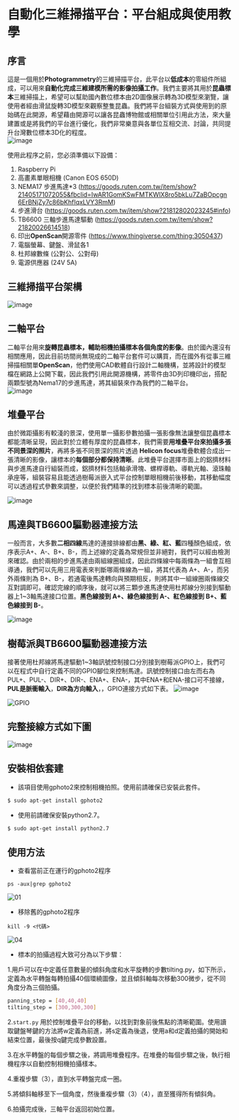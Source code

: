 # 自動化三維掃描平台：平台組成與使用教學

## 序言

  
這是一個用於**Photogrammetry**的三維掃描平台，此平台以**低成本**的零組件所組成，可以用來**自動化完成三維建模所需的影像拍攝工作**。我們主要將其用於**昆蟲標本**三維掃描上，希望可以幫助國內數位標本由2D圖像展示轉為3D模型來瀏覽，讓使用者經由滑鼠旋轉3D模型來觀察整隻昆蟲。我們將平台組裝方式與使用到的原始碼在此開源，希望藉由開源可以讓各昆蟲博物館或相關單位引用此方法，來大量建置或是將我們的平台進行優化，我們非常樂意與各單位互相交流、討論，共同提升台灣數位標本3D化的程度。  
<img src="https://i.ibb.co/3vg2dZs/image.png" alt="image" border="0">

使用此程序之前，您必須準備以下設備：
1. Raspberry Pi    
2. 高畫素單眼相機 (Canon EOS 650D)  
3. NEMA17 步進馬達*3 (https://goods.ruten.com.tw/item/show?21405171072055&fbclid=IwAR1GomKSwFMTKWlX8ro5bkLu7ZaBOpcgn6ErBNjZy7c86bKhfIqxLVY3RmM)  
4. 步進滑台 (https://goods.ruten.com.tw/item/show?21812802023245#info)  
5. TB6600 三軸步進馬達驅動 (https://goods.ruten.com.tw/item/show?21820026614518)  
6. 印出**OpenScan**開源零件 (https://www.thingiverse.com/thing:3050437)  
7. 電腦螢幕、鍵盤、滑鼠各1
8. 杜邦線數條 (公對公、公對母)
9. 電源供應器 (24V 5A)  

## 三維掃描平台架構
<img src="https://i.ibb.co/v4wT9J2/image.png" alt="image" border="0">

## 二軸平台
二軸平台用來**旋轉昆蟲標本，輔助相機拍攝標本各個角度的影像**。由於國內還沒有相關應用，因此目前坊間尚無現成的二軸平台套件可以購買，而在國外有從事三維掃描相關單**OpenScan**，他們使用CAD軟體自行設計二軸機構，並將設計的模型檔在網路上公開下載，因此我們引用此開源機構，將零件由3D列印機印出，搭配兩顆型號為Nema17的步進馬達，將其組裝來作為我們的二軸平台。  
<img src="https://i.ibb.co/j8bxpjC/image.png" alt="image" border="0">

## 堆疊平台
由於微距攝影有較淺的景深，使用單一攝影參數拍攝一張影像無法讓整個昆蟲標本都能清晰呈現，因此對於立體有厚度的昆蟲標本，我們需要**用堆疊平台來拍攝多張不同景深的照片**，再將多張不同景深的照片透過 **Helicon focus**堆疊軟體合成出一張清晰的影像，讓標本的**每個部分都保持清晰**。此堆疊平台選擇市面上的鋁擠材料與步進馬達自行組裝而成，鋁擠材料包括軸承滑塊、螺桿導軌、導軌光軸、滾珠軸承座等，組裝容易且能透過樹莓派嵌入式平台控制單眼相機前後移動，其移動幅度可以透過程式參數來調整，以便於我們精準的找到標本前後清晰的範圍。  

<img src="https://i.ibb.co/TLvT8JP/image.png" alt="image" border="0">

## 馬達與TB6600驅動器連接方法
一般而言，大多數**二相四線**馬達的連接排線都由**黑、綠、紅、藍**四種顏色組成，依序表示A+、A-、B+、B-，而上述線的定義為常規但並非絕對，我們可以經由檢測來確認。由於兩相的步進馬達由兩組線圈組成，因此四條線中每兩條為一組會互相導通，我們可以先用三用電表來判斷哪兩條線為一組，將其代表為 A+、A-，而另外兩條則為 B+、B-，若通電後馬達轉向與預期相反，則將其中一組線圈兩條線交互對調即可。確認完線的順序後，就可以將三顆步進馬達使用杜邦線分別接到驅動器上1~3軸馬達接口位置。**黑色線接到 A+、綠色線接到 A-、紅色線接到 B+、藍色線接到 B-**。  

<img src="https://i.ibb.co/JrYSB5C/image.png" alt="image" border="0">

## 樹莓派與TB6600驅動器連接方法
接著使用杜邦線將馬達驅動1~3軸訊號控制接口分別接到樹莓派GPIO上，我們可以在程式中自行定義不同的GPIO腳位來控制馬達。訊號控制接口由左而右為PUL+、PUL-、DIR+、DIR-、ENA+、ENA-，其中ENA+和ENA-接口可不接線，**PUL是脈衝輸入**，**DIR為方向輸入**，，GPIO連接方式如下表。
<img src="https://i.ibb.co/kK9YR1V/image.png" alt="image" border="0">

<img src="https://i.ibb.co/JrhQ14R/GPIO.png" alt="GPIO" border="0">

## 完整接線方式如下圖
<img src="https://i.ibb.co/fGMJzcL/image.png" alt="image" border="0">

## 安裝相依套建

- 該項目使用gphoto2來控制相機拍照。使用前請確保已安裝此套件。

```sh
$ sudo apt-get install gphoto2
```
- 使用前請確保安裝python2.7。

```sh
$ sudo apt-get install python2.7
```

##  使用方法
- 查看當前正在運行的gphoto2程序  
```
ps -aux|grep gphoto2
```
<img src="https://i.ibb.co/nDzfN2C/01.jpg" alt="01" border="0">

- 移除舊的gphoto2程序 
```
kill -9 <代碼>
```
<img src="https://i.ibb.co/zSvB5vd/04.jpg" alt="04" border="0">


- 標本的拍攝過程大致可分為以下步驟：

1.用戶可以在中定義任意數量的傾斜角度和水平旋轉的步數tilting.py，如下所示，定義為水平轉盤每轉拍攝40個環繞圖像，並且傾斜軸每次移動300微步，從不同角度分為三個拍攝。

```sh
panning_step = [40,40,40]
tilting_step = [300,300,300]
```
2.`start.py` 用於控制堆疊平台的移動，以找到對象前後焦點的清晰範圍。使用讀取鍵盤琴鍵的方法將w定義為前進，將s定義為後退，使用a和d定義拍攝的開始和結束位置，最後按q鍵完成參數設置。

3.在水平轉盤的每個步驟之後，將調用堆疊程序。在堆疊的每個步驟之後，執行相機程序以自動控制相機拍攝樣本。

4.重複步驟（3），直到水平轉盤完成一圈。

5.將傾斜軸移至下一個角度，然後重複步驟（3）（4），直至獲得所有傾斜角。

6.拍攝完成後，三軸平台返回初始位置。
